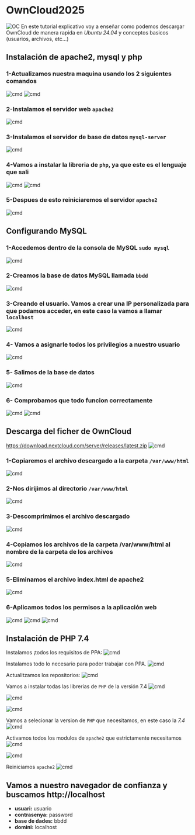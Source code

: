 # OwnCloud2025
![OC](OwnCloud.png)
En este tutorial explicativo voy a enseñar como podemos descargar OwnCloud de manera rapida en *Ubuntu 24.04* y conceptos basicos (usuarios, archivos, etc...)

## Instalación de apache2, mysql y php

### 1-Actualizamos nuestra maquina usando los 2 siguientes comandos
![cmd](1.png)
![cmd](2.png)

### 2-Instalamos el servidor web `apache2`
![cmd](3.png)

### 3-Instalamos el servidor de base de datos `mysql-server`
![cmd](4.png)

### 4-Vamos a instalar la libreria de `php`, ya que este es el lenguaje que sali
![cmd](5.png)
![cmd](6.png)

### 5-Despues de esto reiniciaremos el servidor `apache2`
![cmd](7.png)

## Configurando MySQL

### 1-Accedemos dentro de la consola de MySQL `sudo mysql` 
![cmd](8.png)

### 2-Creamos la base de datos MySQL llamada `bbdd`
![cmd](9.png)

### 3-Creando el usuario. Vamos a crear una IP personalizada para que podamos acceder, en este caso la vamos a llamar `localhost`
![cmd](10.png)

### 4- Vamos a asignarle todos los privilegios a nuestro usuario
![cmd](11.png)

### 5- Salimos de la base de datos
![cmd](12.png)

### 6- Comprobamos que todo funcion correctamente 
![cmd](13.png)
![cmd](14.png)

## Descarga del ficher de OwnCloud
https://download.nextcloud.com/server/releases/latest.zip
![cmd](15.png)

### 1-Copiaremos el archivo descargado a la carpeta `/var/www/html`
![cmd](16.png)

### 2-Nos dirijimos al directorio `/var/www/html`
![cmd](17.png)

### 3-Descomprimimos el archivo descargado
![cmd](18.png)

### 4-Copiamos los archivos de la carpeta /var/www/html al nombre de la carpeta de los archivos
![cmd](19.png)


### 5-Eliminamos el archivo index.html de apache2
![cmd](21.png)

### 6-Aplicamos todos los permisos a la aplicación web
![cmd](22.png)
![cmd](23.png)
![cmd](24.png)

## Instalación de PHP 7.4

Instalamos ¡todos los requisitos de PPA:
![cmd](27.png)

Instalamos todo lo necesario para poder trabajar con PPA.
![cmd](28.png)


Actualitzamos los repositorios:
![cmd](29.png)


Vamos a instalar todas las librerias de `PHP` de la versión 7.4
![cmd](30.png)

![cmd](31.png)

![cmd](32.png)

Vamos a selecionar la version de `PHP` que necesitamos, en este caso la *7.4*
![cmd](33.png)


Activamos todos los modulos de `apache2` que estrictamente necesitamos
![cmd](34.png)


![cmd](35.png)


Reiniciamos `apache2`
![cmd](36.png)



## Vamos a nuestro navegador de confianza y buscamos http://localhost

* **usuari:** usuario
* **contrasenya:** password
* **base de dades:** bbdd
* **domini:** localhost
